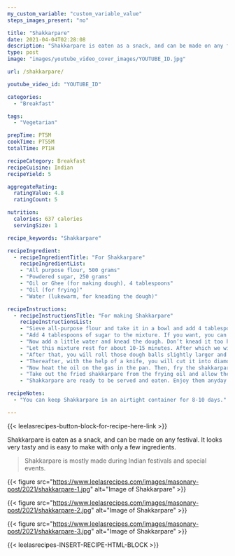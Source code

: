 ```yaml
---
my_custom_variable: "custom_variable_value"
steps_images_present: "no"

title: "Shakkarpare"
date: 2021-04-04T02:28:08
description: "Shakkarpare is eaten as a snack, and can be made on any festival. It looks very tasty and is easy to make with only a few ingredients."
type: post
image: "images/youtube_video_cover_images/YOUTUBE_ID.jpg"

url: /shakkarpare/

youtube_video_id: "YOUTUBE_ID"

categories: 
  - "Breakfast"

tags:
  - "Vegetarian"

prepTime: PT5M
cookTime: PT55M
totalTime: PT1H

recipeCategory: Breakfast
recipeCuisine: Indian
recipeYield: 5

aggregateRating:
  ratingValue: 4.8
  ratingCount: 5

nutrition:
  calories: 637 calories
  servingSize: 1

recipe_keywords: "Shakkarpare"

recipeIngredient:
  - recipeIngredientTitle: "For Shakkarpare"
    recipeIngredientList:
    - "All purpose flour, 500 grams" 
    - "Powdered sugar, 250 grams" 
    - "Oil or Ghee (for making dough), 4 tablespoons" 
    - "Oil (for frying)" 
    - "Water (lukewarm, for kneading the dough)" 

recipeInstructions:
  - recipeInstructionsTitle: "For making Shakkarpare"
    recipeInstructionsList:
    - "Sieve all-purpose flour and take it in a bowl and add 4 tablespoons of oil or ghee to it." 
    - "Add 4 tablespoons of sugar to the mixture. If you want, you can also use sugar water to knead the flour." 
    - "Now add a little water and knead the dough. Don’t knead it too hard or too soft." 
    - "Let this mixture rest for about 10-15 minutes. After which we will divide it into balls." 
    - "After that, you will roll those dough balls slightly larger and thicker than the roti." 
    - "Thereafter, with the help of a knife, you will cut it into diamond or square shapes, and let it dry for 10-15 minutes." 
    - "Now heat the oil on the gas in the pan. Then, fry the shakkarpare diamonds on low flame till it becomes golden." 
    - "Take out the fried shakkarpare from the frying oil and allow them to cool." 
    - "Shakkarpare are ready to be served and eaten. Enjoy them anyday or during specific festivals." 

recipeNotes:
  - "You can keep Shakkarpare in an airtight container for 8-10 days." 

---
```


{{< leelasrecipes-button-block-for-recipe-here-link >}}

Shakkarpare is eaten as a snack, and can be made on any festival. It looks very tasty and is easy to make with only a few ingredients.

> Shakkarpare is mostly made during Indian festivals and special events. 

{{< figure src="https://www.leelasrecipes.com/images/masonary-post/2021/shakkarpare-1.jpg" alt="Image of Shakkarpare" >}}

{{< figure src="https://www.leelasrecipes.com/images/masonary-post/2021/shakkarpare-2.jpg" alt="Image of Shakkarpare" >}}

{{< figure src="https://www.leelasrecipes.com/images/masonary-post/2021/shakkarpare-3.jpg" alt="Image of Shakkarpare" >}}

{{< leelasrecipes-INSERT-RECIPE-HTML-BLOCK >}}

